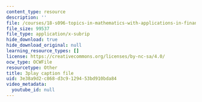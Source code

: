 ```yaml
---
content_type: resource
description: ''
file: /courses/18-s096-topics-in-mathematics-with-applications-in-finance-fall-2013/3e38a9d2c868d3c9129453bd910bda84_8TJQhQ2GZ0Y.srt
file_size: 99537
file_type: application/x-subrip
hide_download: true
hide_download_original: null
learning_resource_types: []
license: https://creativecommons.org/licenses/by-nc-sa/4.0/
ocw_type: OCWFile
resourcetype: Other
title: 3play caption file
uid: 3e38a9d2-c868-d3c9-1294-53bd910bda84
video_metadata:
  youtube_id: null
---
```

